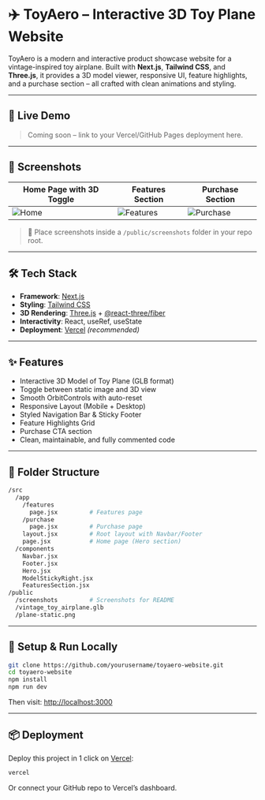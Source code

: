 # ✈️ ToyAero – Interactive 3D Toy Plane Website

ToyAero is a modern and interactive product showcase website for a vintage-inspired toy airplane. Built with **Next.js**, **Tailwind CSS**, and **Three.js**, it provides a 3D model viewer, responsive UI, feature highlights, and a purchase section – all crafted with clean animations and styling.

---

## 🚀 Live Demo
> Coming soon – link to your Vercel/GitHub Pages deployment here.

---

## 📸 Screenshots

| Home Page with 3D Toggle | Features Section | Purchase Section |
|--------------------------|------------------|------------------|
| ![Home](screenshots/Home.png) | ![Features](screenshots/Features.png) | ![Purchase](screenshots/Purchase.png) |

> 📂 Place screenshots inside a `/public/screenshots` folder in your repo root.

---

## 🛠️ Tech Stack

- **Framework**: [Next.js](https://nextjs.org/)
- **Styling**: [Tailwind CSS](https://tailwindcss.com/)
- **3D Rendering**: [Three.js](https://threejs.org/) + [@react-three/fiber](https://docs.pmnd.rs/react-three-fiber/)
- **Interactivity**: React, useRef, useState
- **Deployment**: [Vercel](https://vercel.com/) *(recommended)*

---

## ✨ Features

- Interactive 3D Model of Toy Plane (GLB format)
- Toggle between static image and 3D view
- Smooth OrbitControls with auto-reset
- Responsive Layout (Mobile + Desktop)
- Styled Navigation Bar & Sticky Footer
- Feature Highlights Grid
- Purchase CTA section
- Clean, maintainable, and fully commented code

---

## 📁 Folder Structure

```bash
/src
  /app
    /features
      page.jsx         # Features page
    /purchase
      page.jsx         # Purchase page
    layout.jsx         # Root layout with Navbar/Footer
    page.jsx           # Home page (Hero section)
  /components
    Navbar.jsx
    Footer.jsx
    Hero.jsx
    ModelStickyRight.jsx
    FeaturesSection.jsx
/public
  /screenshots         # Screenshots for README
  /vintage_toy_airplane.glb
  /plane-static.png
```

---

## 🧪 Setup & Run Locally

```bash
git clone https://github.com/yourusername/toyaero-website.git
cd toyaero-website
npm install
npm run dev
```

Then visit: [http://localhost:3000](http://localhost:3000)

---

## 📦 Deployment
Deploy this project in 1 click on [Vercel](https://vercel.com/):

```bash
vercel
```
Or connect your GitHub repo to Vercel’s dashboard.
